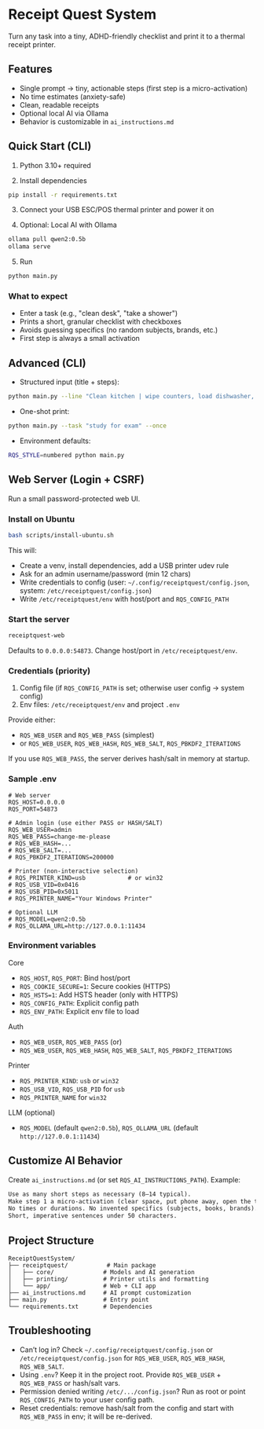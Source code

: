 # Receipt Quest System

Turn any task into a tiny, ADHD-friendly checklist and print it to a thermal receipt printer.

## Features
- Single prompt → tiny, actionable steps (first step is a micro-activation)
- No time estimates (anxiety-safe)
- Clean, readable receipts
- Optional local AI via Ollama
- Behavior is customizable in `ai_instructions.md`

## Quick Start (CLI)
1) Python 3.10+ required

2) Install dependencies
```bash
pip install -r requirements.txt
```

3) Connect your USB ESC/POS thermal printer and power it on

4) Optional: Local AI with Ollama
```bash
ollama pull qwen2:0.5b
ollama serve
```

5) Run
```bash
python main.py
```

### What to expect
- Enter a task (e.g., "clean desk", "take a shower")
- Prints a short, granular checklist with checkboxes
- Avoids guessing specifics (no random subjects, brands, etc.)
- First step is always a small activation

## Advanced (CLI)
- Structured input (title + steps):
```bash
python main.py --line "Clean kitchen | wipe counters, load dishwasher, take out trash"
```

- One-shot print:
```bash
python main.py --task "study for exam" --once
```

- Environment defaults:
```bash
RQS_STYLE=numbered python main.py
```

## Web Server (Login + CSRF)
Run a small password-protected web UI.

### Install on Ubuntu
```bash
bash scripts/install-ubuntu.sh
```
This will:
- Create a venv, install dependencies, add a USB printer udev rule
- Ask for an admin username/password (min 12 chars)
- Write credentials to config (user: `~/.config/receiptquest/config.json`, system: `/etc/receiptquest/config.json`)
- Write `/etc/receiptquest/env` with host/port and `RQS_CONFIG_PATH`

### Start the server
```bash
receiptquest-web
```
Defaults to `0.0.0.0:54873`. Change host/port in `/etc/receiptquest/env`.

### Credentials (priority)
1) Config file (if `RQS_CONFIG_PATH` is set; otherwise user config → system config)
2) Env files: `/etc/receiptquest/env` and project `.env`

Provide either:
- `RQS_WEB_USER` and `RQS_WEB_PASS` (simplest)
- or `RQS_WEB_USER`, `RQS_WEB_HASH`, `RQS_WEB_SALT`, `RQS_PBKDF2_ITERATIONS`

If you use `RQS_WEB_PASS`, the server derives hash/salt in memory at startup.

### Sample .env
```env
# Web server
RQS_HOST=0.0.0.0
RQS_PORT=54873

# Admin login (use either PASS or HASH/SALT)
RQS_WEB_USER=admin
RQS_WEB_PASS=change-me-please
# RQS_WEB_HASH=...
# RQS_WEB_SALT=...
# RQS_PBKDF2_ITERATIONS=200000

# Printer (non-interactive selection)
# RQS_PRINTER_KIND=usb            # or win32
# RQS_USB_VID=0x0416
# RQS_USB_PID=0x5011
# RQS_PRINTER_NAME="Your Windows Printer"

# Optional LLM
# RQS_MODEL=qwen2:0.5b
# RQS_OLLAMA_URL=http://127.0.0.1:11434
```

### Environment variables
Core
- `RQS_HOST`, `RQS_PORT`: Bind host/port
- `RQS_COOKIE_SECURE=1`: Secure cookies (HTTPS)
- `RQS_HSTS=1`: Add HSTS header (only with HTTPS)
- `RQS_CONFIG_PATH`: Explicit config path
- `RQS_ENV_PATH`: Explicit env file to load

Auth
- `RQS_WEB_USER`, `RQS_WEB_PASS` (or)
- `RQS_WEB_USER`, `RQS_WEB_HASH`, `RQS_WEB_SALT`, `RQS_PBKDF2_ITERATIONS`

Printer
- `RQS_PRINTER_KIND`: `usb` or `win32`
- `RQS_USB_VID`, `RQS_USB_PID` for `usb`
- `RQS_PRINTER_NAME` for `win32`

LLM (optional)
- `RQS_MODEL` (default `qwen2:0.5b`), `RQS_OLLAMA_URL` (default `http://127.0.0.1:11434`)

## Customize AI Behavior
Create `ai_instructions.md` (or set `RQS_AI_INSTRUCTIONS_PATH`). Example:
```markdown
Use as many short steps as necessary (8–14 typical).
Make step 1 a micro-activation (clear space, put phone away, open the task).
No times or durations. No invented specifics (subjects, books, brands).
Short, imperative sentences under 50 characters.
```

## Project Structure
```
ReceiptQuestSystem/
├── receiptquest/           # Main package
│   ├── core/              # Models and AI generation
│   ├── printing/          # Printer utils and formatting
│   └── app/               # Web + CLI app
├── ai_instructions.md     # AI prompt customization
├── main.py                # Entry point
└── requirements.txt       # Dependencies
```

## Troubleshooting
- Can’t log in? Check `~/.config/receiptquest/config.json` or `/etc/receiptquest/config.json` for `RQS_WEB_USER`, `RQS_WEB_HASH`, `RQS_WEB_SALT`.
- Using `.env`? Keep it in the project root. Provide `RQS_WEB_USER` + `RQS_WEB_PASS` or hash/salt vars.
- Permission denied writing `/etc/.../config.json`? Run as root or point `RQS_CONFIG_PATH` to your user config path.
- Reset credentials: remove hash/salt from the config and start with `RQS_WEB_PASS` in env; it will be re-derived.
